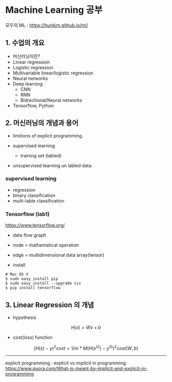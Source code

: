 # Machine Learning 공부

모두의 ML : https://hunkim.github.io/ml/

## 1. 수업의 개요
- 머신러닝이란?
- Linear regression
- Logistic regression
- Multivariable linear/logistic regression
- Neural networks
- Deep learning
  - CNN
  - RNN
  - Bidrectional/Neural networks
- Tensorflow, Python

## 2. 머신러닝의 개념과 용어
- limitions of explicit programming.
- supervised learning
  - training set (labled)

- unsupervised learning
  un labled data.

### supervised learning
- regression
- binary classification
- multi-lable classification

### Tensorflow (lab1)
https://www.tensorflow.org/

- data flow graph
- node = mathematical operation
- edge = multidimensional data array(tensor)

- install
```shell
# Mac OS X
$ sudo easy_install pip
$ sudo easy_install --upgrade six
$ pip install tensorflow
```

## 3. Linear Regression 의 개념
- hypothesis
```math
H(x) = Wx + b
```

- cost(loss) function
```math
(H(x) - y)^2

cost = 1/m * M(H(x^(i)) - y^(i))^2

cost(W,b)
```


-----
explicit programming :
explicit vs implicit in programming: https://www.quora.com/What-is-meant-by-implicit-and-explicit-in-programming
